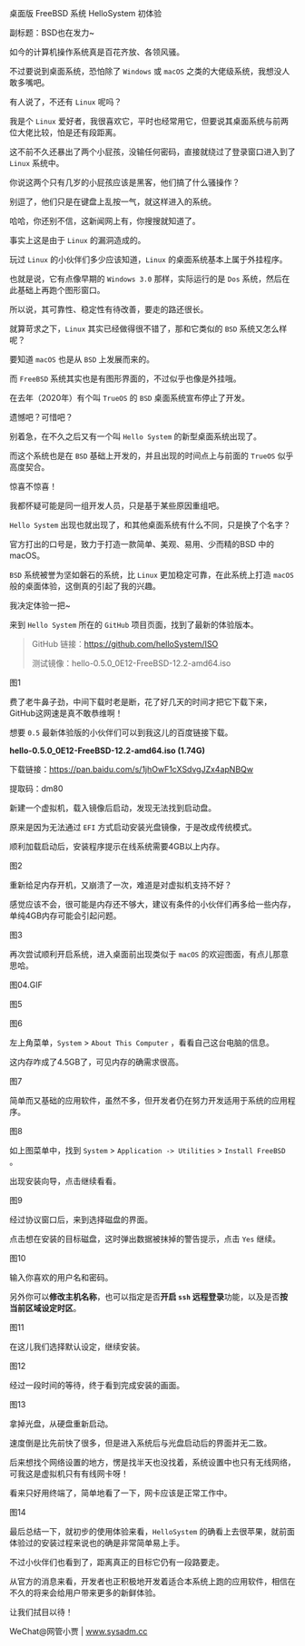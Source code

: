 桌面版 FreeBSD 系统 HelloSystem 初体验

副标题：BSD也在发力~



如今的计算机操作系统真是百花齐放、各领风骚。

不过要说到桌面系统，恐怕除了 `Windows` 或 `macOS` 之类的大佬级系统，我想没人敢多嘴吧。



有人说了，不还有 `Linux` 呢吗？

我是个 `Linux` 爱好者，我很喜欢它，平时也经常用它，但要说其桌面系统与前两位大佬比较，怕是还有段距离。

这不前不久还暴出了两个小屁孩，没输任何密码，直接就绕过了登录窗口进入到了 `Linux` 系统中。

你说这两个只有几岁的小屁孩应该是黑客，他们搞了什么骚操作？

别逗了，他们只是在键盘上乱按一气，就这样进入的系统。

哈哈，你还别不信，这新闻网上有，你搜搜就知道了。

事实上这是由于 `Linux` 的漏洞造成的。

玩过 `Linux` 的小伙伴们多少应该知道，`Linux` 的桌面系统基本上属于外挂程序。

也就是说，它有点像早期的 `Windows 3.0` 那样，实际运行的是 `Dos` 系统，然后在此基础上再跑个图形窗口。

所以说，其可靠性、稳定性有待改善，要走的路还很长。



就算苛求之下，`Linux` 其实已经做得很不错了，那和它类似的 `BSD` 系统又怎么样呢？

要知道 `macOS` 也是从 `BSD` 上发展而来的。

而 `FreeBSD` 系统其实也是有图形界面的，不过似乎也像是外挂哦。

在去年（2020年）有个叫 `TrueOS` 的 `BSD` 桌面系统宣布停止了开发。

遗憾吧？可惜吧？

别着急，在不久之后又有一个叫 `Hello System` 的新型桌面系统出现了。

而这个系统也是在 `BSD` 基础上开发的，并且出现的时间点上与前面的 `TrueOS` 似乎高度契合。

惊喜不惊喜！

我都怀疑可能是同一组开发人员，只是基于某些原因重组吧。



`Hello System` 出现也就出现了，和其他桌面系统有什么不同，只是换了个名字？

官方打出的口号是，致力于打造一款简单、美观、易用、少而精的BSD 中的 macOS。

`BSD` 系统被誉为坚如磐石的系统，比 `Linux` 更加稳定可靠，在此系统上打造 `macOS` 般的桌面体验，这倒真的引起了我的兴趣。

我决定体验一把~



来到 `Hello System` 所在的 `GitHub` 项目页面，找到了最新的体验版本。

> GitHub 链接：https://github.com/helloSystem/ISO
>
> 测试镜像：hello-0.5.0_0E12-FreeBSD-12.2-amd64.iso

图1



费了老牛鼻子劲，中间下载时老是断，花了好几天的时间才把它下载下来，GitHub这网速是真不敢恭维啊！

想要 `0.5` 最新体验版的小伙伴们可以到我这儿的百度链接下载。

**hello-0.5.0_0E12-FreeBSD-12.2-amd64.iso (1.74G)**

下载链接：https://pan.baidu.com/s/1jhOwF1cXSdvgJZx4apNBQw 

提取码：dm80



新建一个虚拟机，载入镜像后启动，发现无法找到启动盘。

原来是因为无法通过 `EFI` 方式启动安装光盘镜像，于是改成传统模式。



顺利加载启动后，安装程序提示在线系统需要4GB以上内存。

图2



重新给足内存开机，又崩溃了一次，难道是对虚拟机支持不好？

感觉应该不会，很可能是内存还不够大，建议有条件的小伙伴们再多给一些内存，单纯4GB内存可能会引起问题。

图3



再次尝试顺利开启系统，进入桌面前出现类似于 `macOS` 的欢迎图面，有点儿那意思哈。

图04.GIF

图5

图6



左上角菜单，`System` > `About This Computer` ，看看自己这台电脑的信息。

这内存咋成了4.5GB了，可见内存的确需求很高。

图7



简单而又基础的应用软件，虽然不多，但开发者仍在努力开发适用于系统的应用程序。

图8



如上图菜单中，找到 `System` > `Application -> Utilities`  > `Install FreeBSD` 。



出现安装向导，点击继续看看。

图9



经过协议窗口后，来到选择磁盘的界面。

点击想在安装的目标磁盘，这时弹出数据被抹掉的警告提示，点击 `Yes` 继续。

图10



输入你喜欢的用户名和密码。

另外你可以**修改主机名称**，也可以指定是否**开启 `ssh` 远程登录**功能，以及是否**按当前区域设定时区**。

图11



在这儿我们选择默认设定，继续安装。

图12



经过一段时间的等待，终于看到完成安装的画面。

图13



拿掉光盘，从硬盘重新启动。

速度倒是比先前快了很多，但是进入系统后与光盘启动后的界面并无二致。

后来想找个网络设置的地方，愣是找半天也没找着，系统设置中也只有无线网络，可我这是虚拟机只有有线网卡呀！

看来只好用终端了，简单地看了一下，网卡应该是正常工作中。

图14



最后总结一下，就初步的使用体验来看，`HelloSystem` 的确看上去很苹果，就前面体验过的安装过程来说也的确是非常简单易上手。

不过小伙伴们也看到了，距离真正的目标它仍有一段路要走。

从官方的消息来看，开发者也正积极地开发着适合本系统上跑的应用软件，相信在不久的将来会给用户带来更多的新鲜体验。

让我们拭目以待！



WeChat@网管小贾 | www.sysadm.cc
